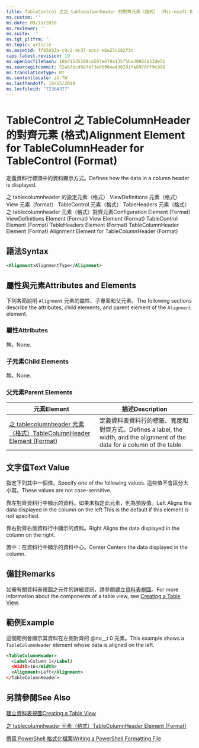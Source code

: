 ```yaml
---
title: TableControl 之之 tablecolumnheader 的對齊元素（格式） |Microsoft Docs
ms.custom: ''
ms.date: 09/13/2016
ms.reviewer: ''
ms.suite: ''
ms.tgt_pltfrm: ''
ms.topic: article
ms.assetid: ff85e83a-c9c2-4c37-accc-e6a27c182f3c
caps.latest.revision: 19
ms.openlocfilehash: 16b41535109ca503e679a135f5ba30054e33de5b
ms.sourcegitcommit: 52a67bcd9d7bf3e8600ea4302d1fa8970ff9c998
ms.translationtype: MT
ms.contentlocale: zh-TW
ms.lasthandoff: 10/15/2019
ms.locfileid: "72364377"
---
```

# <a name="alignment-element-for-tablecolumnheader-for-tablecontrol-format"></a><span data-ttu-id="b7a3b-102">TableControl 之 TableColumnHeader 的對齊元素 (格式)</span><span class="sxs-lookup"><span data-stu-id="b7a3b-102">Alignment Element for TableColumnHeader for TableControl (Format)</span></span>

<span data-ttu-id="b7a3b-103">定義資料行標頭中的資料顯示方式。</span><span class="sxs-lookup"><span data-stu-id="b7a3b-103">Defines how the data in a column header is displayed.</span></span>

<span data-ttu-id="b7a3b-104">之 tablecolumnheader 的設定元素（格式） ViewDefinitions 元素（格式） View 元素（format） TableControl 元素（格式） TableHeaders 元素（格式）之 tablecolumnheader 元素（格式）對齊元素</span><span class="sxs-lookup"><span data-stu-id="b7a3b-104">Configuration Element (Format) ViewDefinitions Element (Format) View Element (Format) TableControl Element (Format) TableHeaders Element (Format) TableColumnHeader Element (Format) Alignment Element for TableColumnHeader (Format)</span></span>

## <a name="syntax"></a><span data-ttu-id="b7a3b-105">語法</span><span class="sxs-lookup"><span data-stu-id="b7a3b-105">Syntax</span></span>

```xml
<Alignment>AlignmentType</Alignment>
```

## <a name="attributes-and-elements"></a><span data-ttu-id="b7a3b-106">屬性與元素</span><span class="sxs-lookup"><span data-stu-id="b7a3b-106">Attributes and Elements</span></span>

<span data-ttu-id="b7a3b-107">下列各節說明 `Alignment` 元素的屬性、子專案和父元素。</span><span class="sxs-lookup"><span data-stu-id="b7a3b-107">The following sections describe the attributes, child elements, and parent element of the `Alignment` element.</span></span>

### <a name="attributes"></a><span data-ttu-id="b7a3b-108">屬性</span><span class="sxs-lookup"><span data-stu-id="b7a3b-108">Attributes</span></span>

<span data-ttu-id="b7a3b-109">無。</span><span class="sxs-lookup"><span data-stu-id="b7a3b-109">None.</span></span>

### <a name="child-elements"></a><span data-ttu-id="b7a3b-110">子元素</span><span class="sxs-lookup"><span data-stu-id="b7a3b-110">Child Elements</span></span>

<span data-ttu-id="b7a3b-111">無。</span><span class="sxs-lookup"><span data-stu-id="b7a3b-111">None.</span></span>

### <a name="parent-elements"></a><span data-ttu-id="b7a3b-112">父元素</span><span class="sxs-lookup"><span data-stu-id="b7a3b-112">Parent Elements</span></span>

|<span data-ttu-id="b7a3b-113">元素</span><span class="sxs-lookup"><span data-stu-id="b7a3b-113">Element</span></span>|<span data-ttu-id="b7a3b-114">描述</span><span class="sxs-lookup"><span data-stu-id="b7a3b-114">Description</span></span>|
|-------------|-----------------|
|[<span data-ttu-id="b7a3b-115">之 tablecolumnheader 元素（格式）</span><span class="sxs-lookup"><span data-stu-id="b7a3b-115">TableColumnHeader Element (Format)</span></span>](./tablecolumnheader-element-format.md)|<span data-ttu-id="b7a3b-116">定義資料表資料行的標籤、寬度和對齊方式。</span><span class="sxs-lookup"><span data-stu-id="b7a3b-116">Defines a label, the width, and the alignment of the data for a column of the table.</span></span>|

## <a name="text-value"></a><span data-ttu-id="b7a3b-117">文字值</span><span class="sxs-lookup"><span data-stu-id="b7a3b-117">Text Value</span></span>

<span data-ttu-id="b7a3b-118">指定下列其中一個值。</span><span class="sxs-lookup"><span data-stu-id="b7a3b-118">Specify one of the following values.</span></span> <span data-ttu-id="b7a3b-119">這些值不會區分大小寫。</span><span class="sxs-lookup"><span data-stu-id="b7a3b-119">These values are not case-sensitive.</span></span>

<span data-ttu-id="b7a3b-120">靠左對齊資料行中顯示的資料。如果未指定此元素，則為預設值。</span><span class="sxs-lookup"><span data-stu-id="b7a3b-120">Left Aligns the data displayed in the column on the left This is the default if this element is not specified.</span></span>

<span data-ttu-id="b7a3b-121">靠右對齊右側資料行中顯示的資料。</span><span class="sxs-lookup"><span data-stu-id="b7a3b-121">Right Aligns the data displayed in the column on the right.</span></span>

<span data-ttu-id="b7a3b-122">置中：在資料行中顯示的資料中心。</span><span class="sxs-lookup"><span data-stu-id="b7a3b-122">Center Centers the data displayed in the column.</span></span>

## <a name="remarks"></a><span data-ttu-id="b7a3b-123">備註</span><span class="sxs-lookup"><span data-stu-id="b7a3b-123">Remarks</span></span>

<span data-ttu-id="b7a3b-124">如需有關資料表視圖之元件的詳細資訊，請參閱[建立資料表視圖](./creating-a-table-view.md)。</span><span class="sxs-lookup"><span data-stu-id="b7a3b-124">For more information about the components of a table view, see [Creating a Table View](./creating-a-table-view.md).</span></span>

## <a name="example"></a><span data-ttu-id="b7a3b-125">範例</span><span class="sxs-lookup"><span data-stu-id="b7a3b-125">Example</span></span>

<span data-ttu-id="b7a3b-126">這個範例會顯示其資料在左側對齊的 @no__t 0 元素。</span><span class="sxs-lookup"><span data-stu-id="b7a3b-126">This example shows a `TableColumnHeader` element whose data is aligned on the left.</span></span>

```xml
<TableColumnHeader>
  <Label>Column 1</Label)
  <Width>16</Width>
  <Alignment>Left</Alignment>
</TableColumnHeader>
```

## <a name="see-also"></a><span data-ttu-id="b7a3b-127">另請參閱</span><span class="sxs-lookup"><span data-stu-id="b7a3b-127">See Also</span></span>

[<span data-ttu-id="b7a3b-128">建立資料表視圖</span><span class="sxs-lookup"><span data-stu-id="b7a3b-128">Creating a Table View</span></span>](./creating-a-table-view.md)

[<span data-ttu-id="b7a3b-129">之 tablecolumnheader 元素（格式）</span><span class="sxs-lookup"><span data-stu-id="b7a3b-129">TableColumnHeader Element (Format)</span></span>](./tablecolumnheader-element-format.md)

[<span data-ttu-id="b7a3b-130">撰寫 PowerShell 格式化檔案</span><span class="sxs-lookup"><span data-stu-id="b7a3b-130">Writing a PowerShell Formatting File</span></span>](./writing-a-powershell-formatting-file.md)
